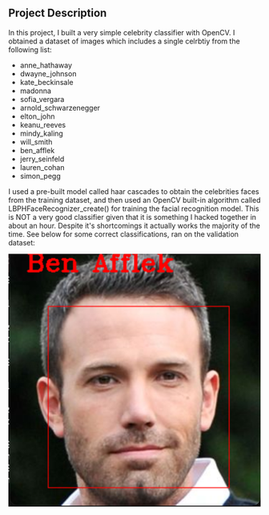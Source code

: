 ## Project Description

In this project, I built a very simple celebrity classifier with OpenCV. I obtained a dataset of images which includes a single celrbtiy from the following list:

- anne_hathaway
- dwayne_johnson
- kate_beckinsale	
- madonna			
- sofia_vergara
- arnold_schwarzenegger
- elton_john		
- keanu_reeves		
- mindy_kaling		
- will_smith
- ben_afflek		
- jerry_seinfeld		
- lauren_cohan		
- simon_pegg

I used a pre-built model called haar cascades to obtain the celebrities faces from the training dataset, and then used an OpenCV built-in algorithm called LBPHFaceRecognizer_create() for training the facial recognition model. This is NOT a very good classifier given that it is something I hacked together in about an hour. Despite it's shortcomings it actually works the majority of the time. See below for some correct classifications, ran on the validation dataset:

![](/Classification%20Examples/Ben%20Afflek.png)
